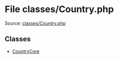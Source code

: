 File classes/Country.php
=========

Source: [classes/Country.php](https://github.com/PrestaShop/PrestaShop/blob/1.5.6.3/classes/Country.php)


Classes
-------

* [CountryCore](class.CountryCore.md)

